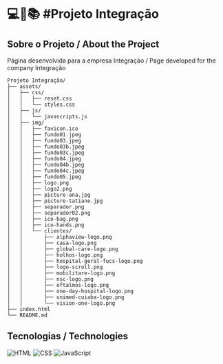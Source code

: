 <h1>
   💻📑📚 #Projeto Integração
</h1>

## Sobre o Projeto / About the Project
Página desenvolvida para a empresa Integração / Page developed for the company Integração

```
Projeto Integração/
├── assets/
│   ├── css/
│   │   ├── reset.css
│   │   └── styles.css
│   ├── js/
│   │   └── javascripts.js
│   ├── img/
│   │   ├── favicon.ico
│   │   ├── fundo01.jpeg
│   │   ├── fundo03.jpeg
│   │   ├── fundo03b.jpeg
│   │   ├── fundo03c.jpeg
│   │   ├── fundo04.jpeg
│   │   ├── fundo04b.jpeg
│   │   ├── fundo04c.jpeg
│   │   ├── fundo05.jpeg
│   │   ├── logo.png
│   │   ├── logo2.png
│   │   ├── picture-ana.jpg
│   │   ├── picture-tatiane.jpg
│   │   ├── separador.png
│   │   ├── separador02.png
│   │   ├── ico-bag.png
│   │   ├── ico-hands.png
│   │   └── clientes/
│   │       ├── alphaview-logo.png
│   │       ├── casa-logo.png
│   │       ├── global-care-logo.png
│   │       ├── holhos-logo.png
│   │       ├── hospital-geral-fucs-logo.png
│   │       ├── logo-scroll.png
│   │       ├── mobilitare-logo.png
│   │       ├── nsc-logo.png
│   │       ├── oftalmos-logo.png
│   │       ├── one-day-hospital-logo.png
│   │       ├── unimed-cuiaba-logo.png
│   │       └── vision-one-logo.png
├── index.html
└── README.md
```

## Tecnologias / Technologies
![HTML](https://img.shields.io/badge/HTML-000?style=for-the-badge&logo=html5&logoColor=30A3DC)
![CSS](https://img.shields.io/badge/CSS-000?style=for-the-badge&logo=css3&logoColor=E94D5F)
![JavaScript](https://img.shields.io/badge/JavaScript-000?style=for-the-badge&logo=javascript&logoColor=30A3DC)

